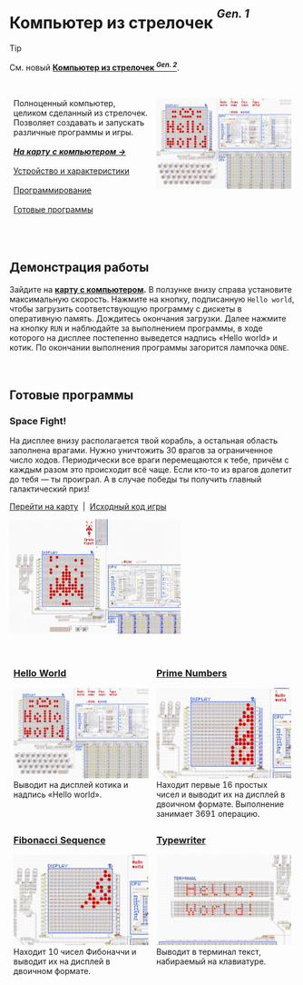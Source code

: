 ﻿# Компьютер из стрелочек <sup><sup>*Gen. 1*</sup></sup>

> [!TIP]
> См. новый **[Компьютер из стрелочек <sup>*Gen. 2*</sup>](../computer-v2/README.md)**.

<br>

<table>
  <thead>
    <tr>
      <td valign="top" width="50%">
        Полноценный компьютер, целиком сделанный из стрелочек. Позволяет создавать и запускать
        различные программы и игры.<br><br>
        <a href="https://logic-arrows.io/map-lVeJ9jtX"><i><b>На карту с компьютером
            →</b></i></a><br><br>
        <a href="specification.md">Устройство и характеристики</a><br><br>
        <a href="programming.md">Программирование</a><br><br>
        <a href="#examples">Готовые программы</a>
      </td>
      <td valign="top">
        <a href="https://logic-arrows.io/map-lVeJ9jtX"><img src="img/summary.jpg"
            alt="Компьютер из стрелочек (Gen. 1)"></a>
      </td>
    </tr>
  </thead>
</table>
<br><br>


## Демонстрация работы
Зайдите на **[карту с компьютером](https://logic-arrows.io/map-lVeJ9jtX).** В ползунке внизу справа
установите максимальную скорость. Нажмите на кнопку, подписанную `Hello world`, чтобы загрузить
соответствующую программу с дискеты в оперативную память. Дождитесь окончания загрузки. Далее
нажмите на кнопку `RUN` и наблюдайте за выполнением программы, в ходе которого на дисплее постепенно
выведется надпись «Hello world» и котик. По окончании выполнения программы загорится лампочка
`DONE`.
<br><br><br>


## <a name="examples"></a>Готовые программы

### Space Fight!
На дисплее внизу располагается твой корабль, а остальная область заполнена врагами. Нужно уничтожить
30 врагов за ограниченное число ходов. Периодически все враги перемещаются к тебе, причём с каждым
разом это происходит всё чаще. Если кто-то из врагов долетит до тебя — ты проиграл. А в случае
победы ты получить главный галактический приз!

[Перейти на карту](https://logic-arrows.io/map-space-fight) &nbsp;|&nbsp;
[Исходный код игры](asm/space-fight.asm)

<a href="asm/space-fight.asm"><img src="img/space-fight.jpg" width="60%" alt="Space Fight!"></a>
<br><br>


<table>
  <thead>
    <tr>
      <td valign="top" width="50%">
        <h3><a href="asm/hello-world.asm">Hello World</a></h3>
        <a href="asm/hello-world.asm"><img src="img/summary.jpg" alt="Hello World"></a><br>
        Выводит на дисплей котика и надпись «Hello world».
      </td>
      <td valign="top">
        <h3><a href="asm/prime-numbers.asm">Prime Numbers</a></h3>
        <a href="asm/prime-numbers.asm"><img src="img/prime-numbers.jpg"
            alt="Prime Numbers"></a><br>
        Находит первые 16 простых чисел и выводит их на дисплей в двоичном формате. Выполнение
        занимает 3691 операцию.
      </td>
    </tr>
    <tr>
      <td valign="top">
        <h3><a href="asm/fibonacci-sequence.asm">Fibonacci Sequence</a></h3>
        <a href="asm/fibonacci-sequence.asm"><img src="img/fibonacci-sequence.jpg"
            alt="Fibonacci Sequence"></a><br>
        Находит 10 чисел Фибоначчи и выводит их на дисплей в двоичном формате.
      </td>
      <td valign="top">
        <h3><a href="asm/typewriter.asm">Typewriter</a></h3>
        <a href="asm/typewriter.asm"><img src="img/typewriter.jpg" alt="Typewriter"></a><br>
        Выводит в терминал текст, набираемый на клавиатуре.
      </td>
    </tr>
  </thead>
</table>
